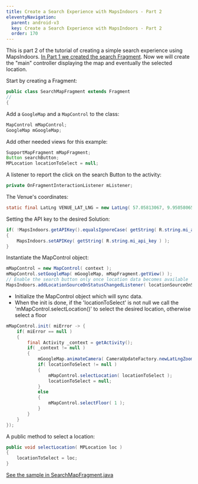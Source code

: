 ```yaml
---
title: Create a Search Experience with MapsIndoors - Part 2
eleventyNavigation:
  parent: android-v3
  key: Create a Search Experience with MapsIndoors - Part 2
  order: 170
---
```


This is part 2 of the tutorial of creating a simple search experience using MapsIndoors. [In Part 1 we created the search Fragment](/android/v3/searchmapdemosearchfragment/). Now we will create the "main" controller displaying the map and eventually the selected location.

Start by creating a Fragment:

```java
public class SearchMapFragment extends Fragment
//
{
```

Add a `GoogleMap` and a `MapControl` to the class:

```java
MapControl mMapControl;
GoogleMap mGoogleMap;
```

Add other needed views for this example:

```java
SupportMapFragment mMapFragment;
Button searchButton;
MPLocation locationToSelect = null;
```

A listener to report the click on the search Button to the activity:

```java
private OnFragmentInteractionListener mListener;
```

The Venue's coordinates:

```java
static final LatLng VENUE_LAT_LNG = new LatLng( 57.05813067, 9.95058065 );
```

Setting the API key to the desired Solution:

```java
if( !MapsIndoors.getAPIKey().equalsIgnoreCase( getString( R.string.mi_api_key ) ) )
{
    MapsIndoors.setAPIKey( getString( R.string.mi_api_key ) );
}
```

Instantiate the MapControl object:

```java
mMapControl = new MapControl( context );
mMapControl.setGoogleMap( mGoogleMap, mMapFragment.getView() );
// Enable the search button only once location data becomes available
MapsIndoors.addLocationSourceOnStatusChangedListener( locationSourceOnStatusChangedListener );
```

* Initialize the MapControl object which will sync data.
* When the init is done, if the 'locationToSelect' is not null we call the 'mMapControl.selectLocation()' to select the desired location, otherwise select a floor

```java
mMapControl.init( miError -> {
    if( miError == null )
    {
        final Activity _context = getActivity();
        if( _context != null )
        {
            mGoogleMap.animateCamera( CameraUpdateFactory.newLatLngZoom( VENUE_LAT_LNG, 20f ) );
            if( locationToSelect != null )
            {
                mMapControl.selectLocation( locationToSelect );
                locationToSelect = null;
            }
            else
            {
                mMapControl.selectFloor( 1 );
            }
        }
    }
});
```

A public method to select a location:

```java
public void selectLocation( MPLocation loc )
{
    locationToSelect = loc;
}
```

[See the sample in SearchMapFragment.java](https://github.com/MapsIndoors/MapsIndoorsAndroid-Demo-Samples/blob/master/app/src/main/java/com/mapsindoors/searchmapdemo/SearchMapFragment.java)
